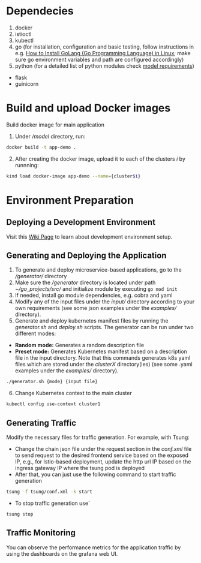 # Dependecies
1. docker
2. istioctl
3. kubectl
4. go (for installation, configuration and basic testing, follow instructions in e.g. [How to Install GoLang (Go Programming Language) in Linux](https://www.tecmint.com/install-go-in-linux/); make sure go environment variables and path are configured accordingly)
5. python (for a detailed list of python modules check [model requirements](https://github.com/EricssonResearch/cloud-native-app-simulator/blob/main/model/requirements.txt))
  - flask
  - guinicorn
  
# Build and upload Docker images
Build docker image for main application
1. Under _/model_ directory, run:
``` bash
docker build -t app-demo .
```
2. After creating the docker image, upload it to each of the clusters _i_ by runnning:
``` bash
kind load docker-image app-demo --name={cluster$i}
```

# Environment Preparation

## Deploying a Development Environment
Visit this [Wiki Page](https://github.com/EricssonResearch/cloud-native-app-simulator/wiki/Development-Environment) to learn about development environment setup.

## Generating and Deploying the Application
1. To generate and deploy microservice-based applications, go to the _/generator/_ directory
2. Make sure the _/generator_ directory is located under path _~/go_projects/src/_ and initialize module by executing `go mod init`
3. If needed, install go module dependencies, e.g. cobra and yaml
4. Modify any of the input files under the _input/_ directory according to your own requirements (see some json examples under the _examples/_ directory).
5. Generate and deploy kubernetes manifest files by running the _generator.sh_ and _deploy.sh_ scripts. The generator can be run under two different modes: 
  - **Random mode:** Generates a random description file
  - **Preset mode:** Generates Kubernetes manifest based on a description file in the input directory. Note that this commands generates k8s yaml files which are stored under the _clusterX_ directory(ies) (see some .yaml examples under the _examples/_ directory).
```bash
./generator.sh {mode} {input file}
```  
6. Change Kubernetes context to the main cluster
```bash
kubectl config use-context cluster1
```

## Generating Traffic

Modify the necessary files for traffic generation. For example, with Tsung:

- Change the chain json file under the request section in the _conf.xml_ file to send request to the desired frontend service based on the exposed IP, e.g., for Istio-based deployment, update the http url IP based on the ingress gateway IP where the tsung pod is deployed
- After that, you can just use the following command to start traffic generation
```bash
tsung -f tsung/conf.xml -k start
```
- To stop traffic generation use´
```bash
tsung stop
```

## Traffic Monitoring
You can observe the performance metrics for the application traffic by using the dashboards on the grafana web UI.